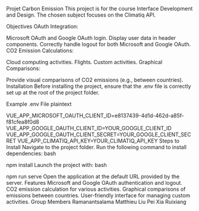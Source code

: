 Projet Carbon Emission
This project is for the course Interface Development and Design. The chosen subject focuses on the Climatiq API.

Objectives
OAuth Integration:

Microsoft OAuth and Google OAuth login.
Display user data in header components.
Correctly handle logout for both Microsoft and Google OAuth.
CO2 Emission Calculations:

Cloud computing activities.
Flights.
Custom activities.
Graphical Comparisons:

Provide visual comparisons of CO2 emissions (e.g., between countries).
Installation
Before installing the project, ensure that the .env file is correctly set up at the root of the project folder.

Example .env File
plaintext

VUE_APP_MICROSOFT_OAUTH_CLIENT_ID=e8137439-4d1d-462d-a85f-f81cfea8f0d8
VUE_APP_GOOGLE_OAUTH_CLIENT_ID=YOUR_GOOGLE_CLIENT_ID
VUE_APP_GOOGLE_OAUTH_CLIENT_SECRET=YOUR_GOOGLE_CLIENT_SECRET
VUE_APP_CLIMATIQ_API_KEY=YOUR_CLIMATIQ_API_KEY
Steps to Install
Navigate to the project folder.
Run the following command to install dependencies:
bash

npm install
Launch the project with:
bash

npm run serve
Open the application at the default URL provided by the server.
Features
Microsoft and Google OAuth authentication and logout.
CO2 emission calculation for various activities.
Graphical comparisons of emissions between countries.
User-friendly interface for managing custom activities.
Group Members
Ramanantsalama Matthieu
Liu Pei
Xia Ruixiang
